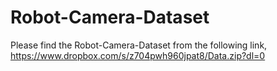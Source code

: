 # Robot-Camera-Dataset
Please find the Robot-Camera-Dataset from the following link,
https://www.dropbox.com/s/z704pwh960jpat8/Data.zip?dl=0
